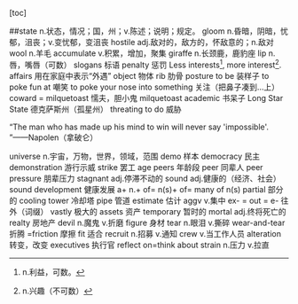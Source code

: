 [toc]

##state n.状态，情况；国，州；v.陈述；说明；规定。
gloom n.昏暗，阴暗，忧郁，沮丧；v.变忧郁，变沮丧
hostile adj.敌对的，敌方的，怀敌意的；n.敌对
wool n.羊毛
accumulate v.积累，增加，聚集
giraffe n.长颈鹿，鹿豹座
lip n.唇，嘴唇（可数）
slogans 标语
penalty 惩罚
Less interests[^interests], more interest[^interest].
affairs 用在家庭中表示“外遇”
object 物体
rib 肋骨
posture to be 装样子
to poke fun at 嘲笑
to poke your nose into something 关注（把鼻子凑到…上）
coward = milquetoast 懦夫，胆小鬼
milquetoast academic 书呆子
Long Star State 德克萨斯州（孤星州）
threating to do 威胁

“The man who has made up his mind to win will never say 'impossible'. ”——Napolen（拿破仑）

universe n.宇宙，万物，世界，领域，范围
demo 样本
democracy 民主
demonstration 游行示威
strike 罢工
age peers 年龄段
peer 同辈人
peer pressure 朋辈压力
stagnant adj.停滞不动的
sound adj.健康的（经济、社会）
sound development 健康发展
a+ n.+ of= n(s)+ of= many of n(s)
partial 部分的
cooling tower 冷却塔
pipe 管道
estimate 估计
aggv v.集中
ex- = out = e- 往外（词缀）
vastly 极大的
assets 资产
temporary 暂时的
mortal adj.终将死亡的
realty 房地产
devil n.魔鬼 v.折磨
figure 身材
tear n.眼泪 v.撕碎
wear-and-tear 折腾 =friction 摩擦
fit 适合
recruit n.招募 v.通知
crew v.当工作人员
alteration 转变，改变
executives 执行官
reflect on=think about
strain n.压力 v.拉直


[^interests]: n.利益，可数。
[^interest]: n.兴趣（不可数）